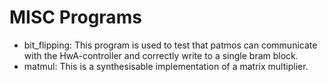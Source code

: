 # MISC Programs

* bit_flipping: This program is used to test that patmos can communicate with the HwA-controller and correctly write to a single bram block.
* matmul: This is a synthesisable implementation of a matrix multiplier.